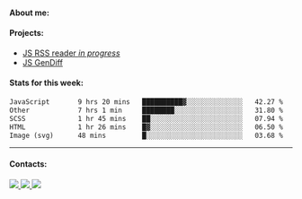 #### About me:

#### Projects:
- [JS RSS reader *in progress*](https://github.com/GKoil/frontend-project-lvl3)
- [JS GenDiff](https://github.com/GKoil/GenDiff)

#### Stats for this week:
<!--START_SECTION:waka-->

```txt
JavaScript       9 hrs 20 mins   ██████████▓░░░░░░░░░░░░░░   42.27 %
Other            7 hrs 1 min     ████████░░░░░░░░░░░░░░░░░   31.80 %
SCSS             1 hr 45 mins    ██░░░░░░░░░░░░░░░░░░░░░░░   07.94 %
HTML             1 hr 26 mins    █▓░░░░░░░░░░░░░░░░░░░░░░░   06.50 %
Image (svg)      48 mins         █░░░░░░░░░░░░░░░░░░░░░░░░   03.68 %
```

<!--END_SECTION:waka-->
---
#### Contacts:

<a target='_blank' title='LinkedIn' href="https://www.linkedin.com/in/gkoil/">
  <img src="https://img.shields.io/badge/LinkedIn-0077B5?style=for-the-badge&logo=linkedin&logoColor=white" />
</a>
<a target='_blank' title='Telegram' href="https://t.me/gkoil">
  <img src="https://img.shields.io/badge/Telegram-2CA5E0?style=for-the-badge&logo=telegram&logoColor=white" />
</a>
<a target='_blank' title='Gmail' href="mailto: gk.grigorev@gmail.com">
  <img src="https://img.shields.io/badge/Gmail-D14836?style=for-the-badge&logo=gmail&logoColor=white" />
</a>

